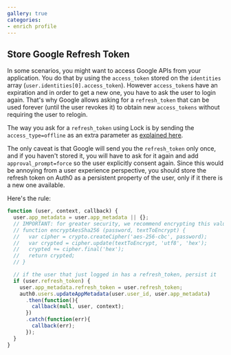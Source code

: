 ```yaml
---
gallery: true
categories:
- enrich profile
---
```

## Store Google Refresh Token

In some scenarios, you might want to access Google APIs from your application. You do that by using the `access_token` stored on the `identities` array (`user.identities[0].access_token`). However `access_token`s have an expiration and in order to get a new one, you have to ask the user to login again. That's why Google allows asking for a `refresh_token` that can be used forever (until the user revokes it) to obtain new `access_tokens` without requiring the user to relogin.

The way you ask for a `refresh_token` using Lock is by sending the `access_type=offline` as an extra parameter as [explained here](https://github.com/auth0/lock/wiki/Sending-authentication-parameters).

The only caveat is that Google will send you the `refresh_token` only once, and if you haven't stored it, you will have to ask for it again and add `approval_prompt=force` so the user explicitly consent again. Since this would be annoying from a user experience perspective, you should store the refresh token on Auth0 as a persistent property of the user, only if it there is a new one available.

Here's the rule:

```js
function (user, context, callback) {
  user.app_metadata = user.app_metadata || {};
  // IMPORTANT: for greater security, we recommend encrypting this value and decrypt on your application.
  // function encryptAesSha256 (password, textToEncrypt) {
  //   var cipher = crypto.createCipher('aes-256-cbc', password);
  //   var crypted = cipher.update(textToEncrypt, 'utf8', 'hex');
  //   crypted += cipher.final('hex');
  //   return crypted;
  // }

  // if the user that just logged in has a refresh_token, persist it
  if (user.refresh_token) {
    user.app_metadata.refresh_token = user.refresh_token;
    auth0.users.updateAppMetadata(user.user_id, user.app_metadata)
      .then(function(){
        callback(null, user, context);
      })
      .catch(function(err){
        callback(err);
      });
  }
}
```
